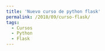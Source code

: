 ```yaml
---
title: 'Nuevo curso de python flask'
permalink: /2018/09/curso-flask/
tags:
  - Cursos
  - Python
  - Flask
---
```

